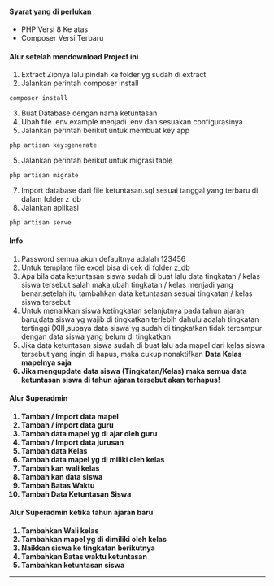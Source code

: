 #### Syarat yang di perlukan
- PHP Versi 8 Ke atas
- Composer Versi Terbaru

#### Alur setelah mendownload Project ini
1. Extract Zipnya lalu pindah ke folder yg sudah di extract
2. Jalankan perintah composer install<br>
```
composer install
```
3. Buat Database dengan nama ketuntasan
4. Ubah file .env.example menjadi .env dan sesuakan configurasinya
5. Jalankan perintah berikut untuk membuat key app  <br>
```
php artisan key:generate
```
5. Jalankan perintah berikut untuk migrasi table
```
php artisan migrate
```
7. Import database dari file ketuntasan.sql sesuai tanggal yang terbaru di dalam folder z_db
8. Jalankan aplikasi
```
php artisan serve
```

#### Info
1. Password semua akun defaultnya adalah 123456
2. Untuk template file excel bisa di cek di folder z_db
3. Apa bila data ketuntasan siswa sudah di buat lalu data tingkatan / kelas siswa tersebut salah maka,ubah tingkatan / kelas menjadi yang benar,setelah itu tambahkan data ketuntasan sesuai tingkatan / kelas siswa tersebut
4. Untuk menaikkan siswa ketingkatan selanjutnya pada tahun ajaran baru,data siswa yg wajib di tingkatkan terlebih dahulu adalah tingkatan tertinggi (XII),supaya data siswa yg sudah di tingkatkan tidak tercampur dengan data siswa yang belum di tingkatkan
5. Jika data ketuntasan siswa sudah di buat lalu ada mapel dari kelas siswa tersebut yang ingin di hapus, maka cukup nonaktifkan <b> Data Kelas mapelnya saja
6. Jika mengupdate data siswa <b>(Tingkatan/Kelas)</b> maka semua data ketuntasan siswa di tahun ajaran tersebut akan terhapus!

#### Alur Superadmin

1. Tambah / Import data mapel
1. Tambah / import data guru
1. Tambah data mapel yg di ajar oleh guru
1. Tambah / Import data jurusan
1. Tambah data Kelas
1. Tambah data mapel yg di miliki oleh kelas
1. Tambah kan wali kelas
1. Tambah kan data siswa
1. Tambah Batas Waktu
1. Tambah Data Ketuntasan Siswa

#### Alur Superadmin ketika tahun ajaran baru
1. Tambahkan Wali kelas
1. Tambahkan mapel yg di dimiliki oleh kelas
1. Naikkan siswa ke tingkatan berikutnya
1. Tambahkan Batas waktu ketuntasan
1. Tambahkan ketuntasan siswa

<hr>

